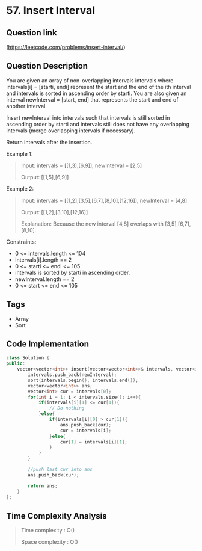 # 57. Insert Interval

## Question link
(https://leetcode.com/problems/insert-interval/)

## Question Description
You are given an array of non-overlapping intervals intervals where intervals[i] = [starti, endi] represent the start and the end of the ith interval and intervals is sorted in ascending order by starti. You are also given an interval newInterval = [start, end] that represents the start and end of another interval.

Insert newInterval into intervals such that intervals is still sorted in ascending order by starti and intervals still does not have any overlapping intervals (merge overlapping intervals if necessary).

Return intervals after the insertion.

Example 1:

> Input: intervals = [[1,3],[6,9]], newInterval = [2,5]
>
> Output: [[1,5],[6,9]]

Example 2:

> Input: intervals = [[1,2],[3,5],[6,7],[8,10],[12,16]], newInterval = [4,8]
>
> Output: [[1,2],[3,10],[12,16]]
>
> Explanation: Because the new interval [4,8] overlaps with [3,5],[6,7],[8,10].
 

Constraints:

- 0 <= intervals.length <= 104
- intervals[i].length == 2
- 0 <= starti <= endi <= 105
- intervals is sorted by starti in ascending order.
- newInterval.length == 2
- 0 <= start <= end <= 105

## Tags
- Array
- Sort

## Code Implementation
```c++
class Solution {
public:
    vector<vector<int>> insert(vector<vector<int>>& intervals, vector<int>& newInterval) {
        intervals.push_back(newInterval);
        sort(intervals.begin(), intervals.end());
        vector<vector<int>> ans;
        vector<int> cur = intervals[0];
        for(int i = 1; i < intervals.size(); i++){
            if(intervals[i][1] <= cur[1]){
                // Do nothing
            }else{
                if(intervals[i][0] > cur[1]){
                    ans.push_back(cur);
                    cur = intervals[i];
                }else{
                    cur[1] = intervals[i][1];
                }
            }
        }

        //push last cur into ans
        ans.push_back(cur);

        return ans;
    }
};
```

## Time Complexity Analysis
> Time complexity  : O()
>
> Space complexity : O()
